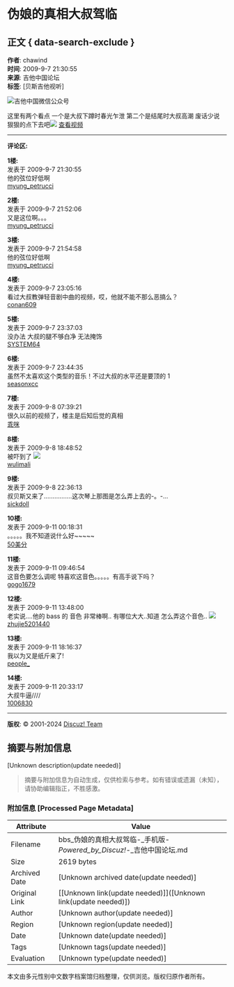 # 伪娘的真相大叔驾临

## 正文 { data-search-exclude }


**作者**: chawind  
**时间**: 2009-9-7 21:30:55  
**来源**: 吉他中国论坛  
**标签**: [贝斯吉他视听]

![吉他中国微信公众号](https://www.guitarschina.com/1/gc8.jpg)

这里有两个看点 一个是大叔下蹲时春光乍泄 第二个是结尾时大叔高潮 废话少说 狠狠的点下去吧![](https://guitarschina.com/static/image/smiley/gc/em06.gif) [查看视频](http://v.youku.com/v_show/id_XNjMzMjQwNDg=.html)

---

**评论区:**

**1楼:**  
发表于 2009-9-7 21:30:55  
他的弦位好低啊  
[myung_petrucci](space-uid-989647.html)

**2楼:**  
发表于 2009-9-7 21:52:06  
又是这位啊。。。  
[myung_petrucci](space-uid-989647.html)

**3楼:**  
发表于 2009-9-7 21:54:58  
他的弦位好低啊  
[myung_petrucci](space-uid-989647.html)

**4楼:**  
发表于 2009-9-7 23:05:16  
看过大叔教弹轻音剧中曲的视频，哎，他就不能不那么恶搞么？  
[conan609](space-uid-970392.html)

**5楼:**  
发表于 2009-9-7 23:37:03  
没办法 大叔的腿不够白净 无法掩饰  
[SYSTEM64](space-uid-986002.html)

**6楼:**  
发表于 2009-9-7 23:44:35  
虽然不太喜欢这个类型的音乐！不过大叔的水平还是要顶的 1  
[seasonxcc](space-uid-400957.html)

**7楼:**  
发表于 2009-9-8 07:39:21  
很久以前的视频了，楼主是后知后觉的真相  
[乖咪](space-uid-1014377.html)

**8楼:**  
发表于 2009-9-8 18:48:52  
被吓到了 ![](https://guitarschina.com/static/image/smiley/gc/em31.gif)  
[wulimali](space-uid-350484.html)

**9楼:**  
发表于 2009-9-8 22:36:13  
叔贝斯又来了................这次琴上那图是怎么弄上去的-。-...  
[sickdoll](space-uid-291782.html)

**10楼:**  
发表于 2009-9-11 00:18:31  
。。。。。我不知道说什么好~~~~~  
[50美分](space-uid-454692.html)

**11楼:**  
发表于 2009-9-11 09:46:54  
这音色要怎么调呢 特喜欢这音色。。。。。有高手说下吗？  
[gogo1679](space-uid-993008.html)

**12楼:**  
发表于 2009-9-11 13:48:00  
老实说....他的 bass 的 音色 非常棒啊.. 有哪位大大..知道 怎么弄这个音色.. ![](https://guitarschina.com/static/image/smiley/gc/em19.gif)  
[zhujie5201440](space-uid-971291.html)

**13楼:**  
发表于 2009-9-11 18:16:37  
我以为又是纸斤来了!  
[people_](space-uid-1006830.html)

**14楼:**  
发表于 2009-9-11 20:33:17  
大叔牛逼////  
[1006830](space-uid-1006830.html)

---

**版权**: © 2001-2024 [Discuz! Team](https://code.dismall.com/)
<!-- tcd_original_link https://bbs.guitarschina.com/thread-881629-1-1.html -->


## 摘要与附加信息

<!-- tcd_abstract -->
[Unknown description(update needed)]
<!-- tcd_abstract_end -->

> 摘要与附加信息为自动生成，仅供检索与参考。如有错误或遗漏（未知），请协助编辑指正，不胜感激。

### 附加信息 [Processed Page Metadata]

| Attribute       | Value                                  |
|-----------------|----------------------------------------|
| Filename        | bbs_伪娘的真相大叔驾临-_手机版-_Powered_by_Discuz!_-_吉他中国论坛.md                             |
| Size            | 2619 bytes                           |
| Archived Date   | [Unknown archived date(update needed)]                             |
| Original Link   | [[Unknown link(update needed)]]([Unknown link(update needed)])                       |
| Author          | [Unknown author(update needed)]                               |
| Region          | [Unknown region(update needed)]                               |
| Date            | [Unknown date(update needed)]                                 |
| Tags            | [Unknown tags(update needed)]                                 |
| Evaluation            | [Unknown type(update needed)]                                 |
<!-- tcd_table_end -->

本文由多元性别中文数字档案馆归档整理，仅供浏览。版权归原作者所有。
